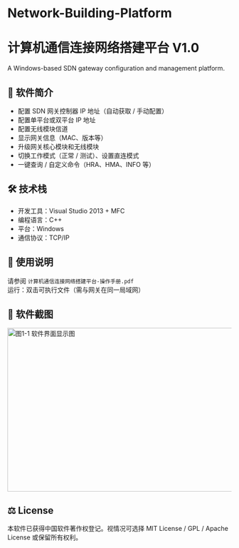 # Network-Building-Platform
# 计算机通信连接网络搭建平台 V1.0
A Windows-based SDN gateway configuration and management platform.

## 📌 软件简介
- 配置 SDN 网关控制器 IP 地址（自动获取 / 手动配置）
- 配置单平台或双平台 IP 地址
- 配置无线模块信道
- 显示网关信息（MAC、版本等）
- 升级网关核心模块和无线模块
- 切换工作模式（正常 / 测试）、设置直连模式
- 一键查询 / 自定义命令（HRA、HMA、INFO 等）

## 🛠 技术栈
- 开发工具：Visual Studio 2013 + MFC
- 编程语言：C++
- 平台：Windows
- 通信协议：TCP/IP

## 📄 使用说明
请参阅 `计算机通信连接网络搭建平台-操作手册.pdf`  
运行：双击可执行文件（需与网关在同一局域网）

## 📸 软件截图
<img width="554" height="367" alt="图1-1 软件界面显示图" src="https://github.com/user-attachments/assets/fb4ce4ac-1e12-49dc-86d3-7a6b99935d6d" />

## ⚖️ License
本软件已获得中国软件著作权登记。视情况可选择 MIT License / GPL / Apache License 或保留所有权利。
